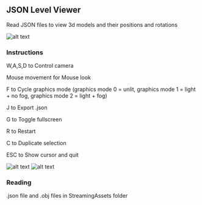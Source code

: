 ## JSON Level Viewer
Read JSON files to view 3d models and their positions and rotations

![alt text](https://keehanroberts.com/images/github/json_viewer_0.png "JSON Level Viewer Screenshot 0")

### Instructions
W,A,S,D to Control camera

Mouse movement for Mouse look

F to Cycle graphics mode
(graphics mode 0 = unlit, graphics mode 1 = light + no fog, graphics mode 2 = light + fog)

J to Export .json

G to Toggle fullscreen

R to Restart

C to Duplicate selection

ESC to Show cursor and quit

![alt text](https://keehanroberts.com/images/github/json_viewer_1.png "JSON Level Viewer Screenshot 1")
![alt text](https://keehanroberts.com/images/github/json_viewer_2.png "JSON Level Viewer Screenshot 2")

### Reading
.json file and .obj files in StreamingAssets folder
